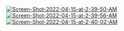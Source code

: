 <a href="https://ibb.co/VHwKt8Q"><img src="https://i.ibb.co/cbYm1dC/Screen-Shot-2022-04-15-at-2-39-50-AM.png" alt="Screen-Shot-2022-04-15-at-2-39-50-AM" border="0"></a>
<a href="https://ibb.co/t3TLjM7"><img src="https://i.ibb.co/52gKpWN/Screen-Shot-2022-04-15-at-2-39-56-AM.png" alt="Screen-Shot-2022-04-15-at-2-39-56-AM" border="0"></a>
<a href="https://ibb.co/YhCzKgX"><img src="https://i.ibb.co/HqSWMZC/Screen-Shot-2022-04-15-at-2-40-02-AM.png" alt="Screen-Shot-2022-04-15-at-2-40-02-AM" border="0"></a>